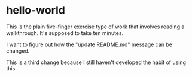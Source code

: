 # hello-world

This is the plain five-finger exercise type of work that involves reading a walkthrough. It's supposed to take ten minutes.

I want to figure out how the "update README.md" message can be changed.

This is a third change because I still haven't developed the habit of using this.
